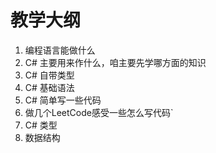 # 教学大纲

1. 编程语言能做什么
2. C# 主要用来作什么，咱主要先学哪方面的知识
3. C# 自带类型
4. C# 基础语法
5. C# 简单写一些代码
6. 做几个LeetCode感受一些怎么写代码`
7. C# 类型
8. 数据结构
